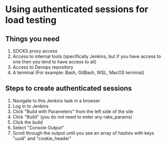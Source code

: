 # Using authenticated sessions for load testing

## Things you need
1. SOCKS proxy access
2. Access to internal tools (specifically Jenkins, but if you have access to one then you tend to have access to all)
3. Access to Devops repository
4. A terminal (For example: Bash, GitBash, WSL, MacOS terminal)

## Steps to create authenticated sessions
1. Navigate to this Jenkins task in a browser
2. Log in to Jenkins
3. Click "Build with Parameters" from the left side of the site
4. Click "Build" (you do not need to enter any rake_params)
5. Click the build
6. Select "Console Output"
7. Scroll through the output until you see an array of hashes with keys "uuid" and "cookie_header"
